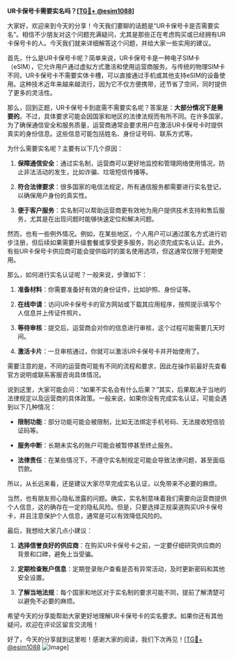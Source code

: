 **UR卡保号卡需要实名吗？[[TG💪+ @esim1088](https://t.me/s/esim1088)]**

大家好，欢迎来到今天的分享！今天我们要聊的话题是“UR卡保号卡是否需要实名”。相信不少朋友对这个问题充满疑问，尤其是那些正在考虑购买或已经拥有UR卡保号卡的人。今天我们就来详细解答这个问题，并给大家一些实用的建议。

首先，什么是UR卡保号卡呢？简单来说，UR卡保号卡是一种电子SIM卡（eSIM），它允许用户通过虚拟方式激活和使用运营商服务。与传统的物理SIM卡不同，UR卡保号卡不需要实体卡槽，可以直接通过手机或其他支持eSIM的设备使用。这种技术近年来越来越流行，因为它不仅方便携带，还节省了空间，同时提供了更多的灵活性。

那么，回到正题，UR卡保号卡到底需不需要实名呢？答案是：**大部分情况下是需要的**。不过，具体要求可能会因国家和地区的法律法规而有所不同。在许多国家，为了确保通信安全和服务质量，运营商通常会要求用户在激活UR卡保号卡时提供真实的身份信息。这些信息可能包括姓名、身份证号码、联系方式等。

为什么需要实名呢？主要有以下几个原因：

1. **保障通信安全**：通过实名制，运营商可以更好地监控和管理网络使用情况，防止非法活动的发生，比如诈骗、垃圾短信传播等。
   
2. **符合法律要求**：很多国家的电信法规定，所有通信服务都需要进行实名登记，以确保用户身份的真实性。

3. **便于客户服务**：实名制可以帮助运营商更有效地为用户提供技术支持和售后服务，尤其是在出现问题时能够快速定位和解决问题。

然而，也有一些例外情况。例如，在某些地区，个人用户可以通过匿名方式进行初步注册，但后续如果需要升级套餐或享受更多服务，则必须完成实名认证。此外，有些UR卡保号卡供应商可能会提供临时的匿名使用选项，但这通常仅限于短期使用。

那么，如何进行实名认证呢？一般来说，步骤如下：

1. **准备材料**：你需要准备好有效的身份证件，比如护照、身份证等。
   
2. **在线申请**：访问UR卡保号卡的官方网站或下载其应用程序，按照提示填写个人信息并上传证件照片。
   
3. **等待审核**：提交后，运营商会对你的信息进行审核，这个过程可能需要几天时间。
   
4. **激活卡片**：一旦审核通过，你就可以激活UR卡保号卡并开始使用了。

需要注意的是，不同的运营商可能有不同的流程和要求，因此在操作前最好先查看官方说明或联系客服咨询具体情况。

说到这里，大家可能会问：“如果不实名会有什么后果？”其实，后果取决于当地的法律规定以及运营商的具体政策。一般来说，如果你没有完成实名认证，可能会遇到以下几种情况：

- **限制功能**：部分功能可能会被限制，比如无法绑定手机号码、无法接收短信验证码等。
  
- **服务中断**：长期未实名的账户可能会被暂停甚至终止服务。

- **法律责任**：在某些情况下，不遵守实名制规定可能会导致法律问题，甚至面临罚款。

所以，从长远来看，还是建议大家尽早完成实名认证，以免带来不必要的麻烦。

当然，也有朋友担心隐私泄露的问题。确实，实名制意味着我们需要向运营商提供个人信息，这的确存在一定的隐私风险。但是，只要选择正规渠道购买UR卡保号卡，并且注意保护个人信息，通常是可以有效降低风险的。

最后，我想给大家几点小建议：

1. **选择信誉良好的供应商**：在购买UR卡保号卡之前，一定要仔细研究供应商的背景和口碑，避免上当受骗。

2. **定期检查账户信息**：定期登录账户查看是否有异常活动，及时更新密码和其他安全设置。

3. **了解当地法规**：每个国家和地区对于实名制的要求可能不同，提前了解清楚可以避免不必要的麻烦。

希望今天的分享能帮助大家更好地理解UR卡保号卡的实名要求。如果你还有其他疑问，欢迎在评论区留言交流哦！

好了，今天的分享就到这里啦！感谢大家的阅读，我们下次再见！[[TG💪+ @esim1088](https://t.me/s/esim1088) ![Image](https://i.postimg.cc/4NQfJmqS/Snipaste-2025-05-13-00-14-12.png)]
